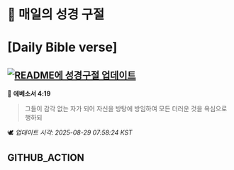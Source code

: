 # 🙏 매일의 성경 구절
# [Daily Bible verse]
## [![README에 성경구절 업데이트](https://github.com/DONGSUKA/first_test/actions/workflows/update-readme-bible.yml/badge.svg)](https://github.com/DONGSUKA/first_test/actions/workflows/update-readme-bible.yml)
<!-- START_BIBLE_VERSE -->
📖 **에베소서 4:19**
> 그들이 감각 없는 자가 되어 자신을 방탕에 방임하여 모든 더러운 것을 욕심으로 행하되

🕊️ _업데이트 시각: 2025-08-29 07:58:24 KST_
  <!-- END_BIBLE_VERSE -->
## GITHUB_ACTION
